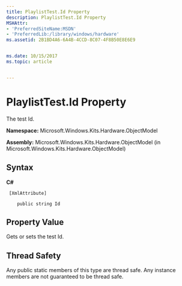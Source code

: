 ```yaml
---
title: PlaylistTest.Id Property
description: PlaylistTest.Id Property
MSHAttr:
- 'PreferredSiteName:MSDN'
- 'PreferredLib:/library/windows/hardware'
ms.assetid: 2B1BD4A6-6A4B-4CCD-8C07-4F8B50E8E6E9


ms.date: 10/15/2017
ms.topic: article


---
```


# PlaylistTest.Id Property


The test Id.

**Namespace:** Microsoft.Windows.Kits.Hardware.ObjectModel

**Assembly:** Microsoft.Windows.Kits.Hardware.ObjectModel (in Microsoft.Windows.Kits.Hardware.ObjectModel)

## <span id="Syntax"></span><span id="syntax"></span><span id="SYNTAX"></span>Syntax


**C#**

` [XmlAttribute]`

`    public string Id`

## <span id="Property_Value"></span><span id="property_value"></span><span id="PROPERTY_VALUE"></span>Property Value


Gets or sets the test Id.

## <span id="Thread_Safety"></span><span id="thread_safety"></span><span id="THREAD_SAFETY"></span>Thread Safety


Any public static members of this type are thread safe. Any instance members are not guaranteed to be thread safe.

 

 







